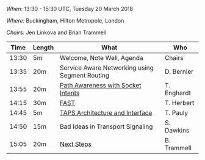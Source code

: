 *When:* 13:30 - 15:30 UTC, Tuesday 20 March 2018

*Where:* Buckingham, Hilton Metropole, London

*Chairs:* Jen Linkova and Brian Trammell

| Time    | Length | What                                               | Who           |
|---------|--------|----------------------------------------------------|---------------|
| 13:30   | 5m     | Welcome, Note Well, Agenda                         | Chairs        |
| 13:35   | 20m    | Service Aware Networking using Segment Routing     | D. Bernier    |
| 13:55   | 20m    | [Path Awareness with Socket Intents][2]            | T. Enghardt   |
| 14:15   | 30m    | [FAST][3]                                          | T. Herbert    |
| 14:45   | 5m     | [TAPS Architecture and Interface][4]               | T. Pauly      |
| 14:50   | 15m    | Bad Ideas in Transport Signaling                   | S. Dawkins    |
| 15:05   | 20m    | [Next Steps][6]                                    | B. Trammell   |

[2]: https://datatracker.ietf.org/meeting/101/materials/slides-101-panrg-path-awareness-with-socket-intents.pdf
[3]: https://datatracker.ietf.org/meeting/101/materials/slides-101-panrg-fast.pdf
[4]: https://datatracker.ietf.org/meeting/101/materials/slides-101-panrg-taps-architecture-and-interface-pdf.pdf
[6]: https://datatracker.ietf.org/meeting/101/materials/slides-101-panrg-next-stepsways-forward